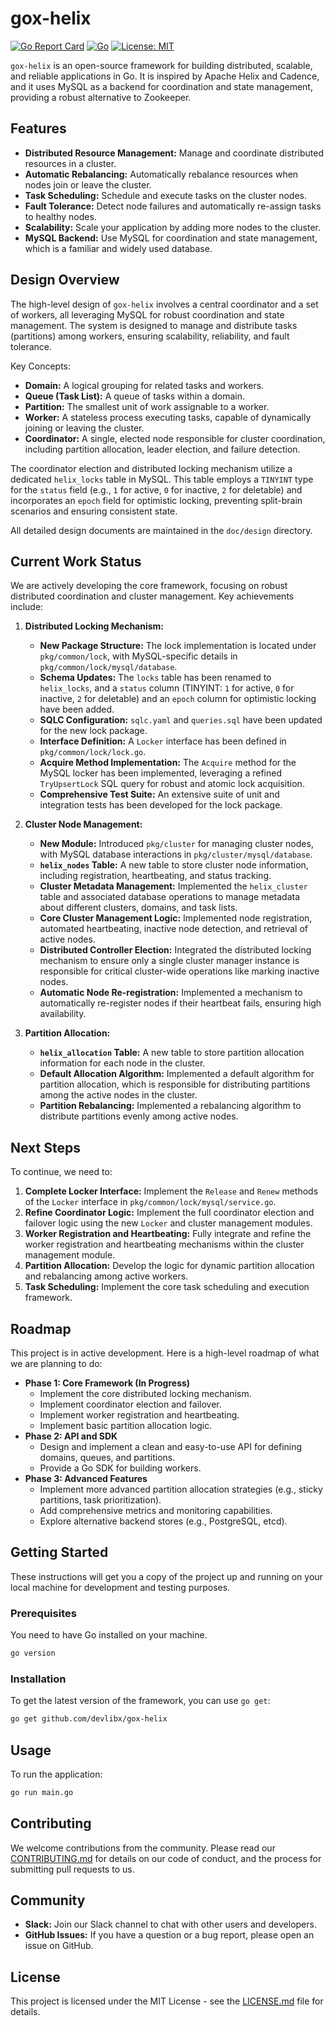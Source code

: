 # gox-helix

[![Go Report Card](https://goreportcard.com/badge/github.com/devlibx/gox-helix)](https://goreportcard.com/report/github.com/devlibx/gox-helix)
[![Go](https://github.com/devlibx/gox-helix/actions/workflows/go.yml/badge.svg)](https://github.com/devlibx/gox-helix/actions/workflows/go.yml)
[![License: MIT](https://img.shields.io/badge/License-MIT-yellow.svg)](https://opensource.org/licenses/MIT)

`gox-helix` is an open-source framework for building distributed, scalable, and reliable applications in Go. It is inspired by Apache Helix and Cadence, and it uses MySQL as a backend for coordination and state management, providing a robust alternative to Zookeeper.

## Features

*   **Distributed Resource Management:** Manage and coordinate distributed resources in a cluster.
*   **Automatic Rebalancing:** Automatically rebalance resources when nodes join or leave the cluster.
*   **Task Scheduling:** Schedule and execute tasks on the cluster nodes.
*   **Fault Tolerance:** Detect node failures and automatically re-assign tasks to healthy nodes.
*   **Scalability:** Scale your application by adding more nodes to the cluster.
*   **MySQL Backend:** Use MySQL for coordination and state management, which is a familiar and widely used database.

## Design Overview

The high-level design of `gox-helix` involves a central coordinator and a set of workers, all leveraging MySQL for robust coordination and state management. The system is designed to manage and distribute tasks (partitions) among workers, ensuring scalability, reliability, and fault tolerance.

Key Concepts:

*   **Domain:** A logical grouping for related tasks and workers.
*   **Queue (Task List):** A queue of tasks within a domain.
*   **Partition:** The smallest unit of work assignable to a worker.
*   **Worker:** A stateless process executing tasks, capable of dynamically joining or leaving the cluster.
*   **Coordinator:** A single, elected node responsible for cluster coordination, including partition allocation, leader election, and failure detection.

The coordinator election and distributed locking mechanism utilize a dedicated `helix_locks` table in MySQL. This table employs a `TINYINT` type for the `status` field (e.g., `1` for active, `0` for inactive, `2` for deletable) and incorporates an `epoch` field for optimistic locking, preventing split-brain scenarios and ensuring consistent state.

All detailed design documents are maintained in the `doc/design` directory.

## Current Work Status

We are actively developing the core framework, focusing on robust distributed coordination and cluster management. Key achievements include:

1.  **Distributed Locking Mechanism:**
    *   **New Package Structure:** The lock implementation is located under `pkg/common/lock`, with MySQL-specific details in `pkg/common/lock/mysql/database`.
    *   **Schema Updates:** The `locks` table has been renamed to `helix_locks`, and a `status` column (TINYINT: `1` for active, `0` for inactive, `2` for deletable) and an `epoch` column for optimistic locking have been added.
    *   **SQLC Configuration:** `sqlc.yaml` and `queries.sql` have been updated for the new lock package.
    *   **Interface Definition:** A `Locker` interface has been defined in `pkg/common/lock/lock.go`.
    *   **Acquire Method Implementation:** The `Acquire` method for the MySQL locker has been implemented, leveraging a refined `TryUpsertLock` SQL query for robust and atomic lock acquisition.
    *   **Comprehensive Test Suite:** An extensive suite of unit and integration tests has been developed for the lock package.

2.  **Cluster Node Management:**
    *   **New Module:** Introduced `pkg/cluster` for managing cluster nodes, with MySQL database interactions in `pkg/cluster/mysql/database`.
    *   **`helix_nodes` Table:** A new table to store cluster node information, including registration, heartbeating, and status tracking.
    *   **Cluster Metadata Management:** Implemented the `helix_cluster` table and associated database operations to manage metadata about different clusters, domains, and task lists.
    *   **Core Cluster Management Logic:** Implemented node registration, automated heartbeating, inactive node detection, and retrieval of active nodes.
    *   **Distributed Controller Election:** Integrated the distributed locking mechanism to ensure only a single cluster manager instance is responsible for critical cluster-wide operations like marking inactive nodes.
    *   **Automatic Node Re-registration:** Implemented a mechanism to automatically re-register nodes if their heartbeat fails, ensuring high availability.

3.  **Partition Allocation:**
    *   **`helix_allocation` Table:** A new table to store partition allocation information for each node in the cluster.
    *   **Default Allocation Algorithm:** Implemented a default algorithm for partition allocation, which is responsible for distributing partitions among the active nodes in the cluster.
    *   **Partition Rebalancing:** Implemented a rebalancing algorithm to distribute partitions evenly among active nodes.

## Next Steps

To continue, we need to:

1.  **Complete Locker Interface:** Implement the `Release` and `Renew` methods of the `Locker` interface in `pkg/common/lock/mysql/service.go`.
2.  **Refine Coordinator Logic:** Implement the full coordinator election and failover logic using the new `Locker` and cluster management modules.
3.  **Worker Registration and Heartbeating:** Fully integrate and refine the worker registration and heartbeating mechanisms within the cluster management module.
4.  **Partition Allocation:** Develop the logic for dynamic partition allocation and rebalancing among active workers.
5.  **Task Scheduling:** Implement the core task scheduling and execution framework.

## Roadmap

This project is in active development. Here is a high-level roadmap of what we are planning to do:

*   **Phase 1: Core Framework (In Progress)**
    *   Implement the core distributed locking mechanism.
    *   Implement coordinator election and failover.
    *   Implement worker registration and heartbeating.
    *   Implement basic partition allocation logic.
*   **Phase 2: API and SDK**
    *   Design and implement a clean and easy-to-use API for defining domains, queues, and partitions.
    *   Provide a Go SDK for building workers.
*   **Phase 3: Advanced Features**
    *   Implement more advanced partition allocation strategies (e.g., sticky partitions, task prioritization).
    *   Add comprehensive metrics and monitoring capabilities.
    *   Explore alternative backend stores (e.g., PostgreSQL, etcd).


## Getting Started

These instructions will get you a copy of the project up and running on your local machine for development and testing purposes.

### Prerequisites

You need to have Go installed on your machine.

```sh
go version
```

### Installation

To get the latest version of the framework, you can use `go get`:

```sh
go get github.com/devlibx/gox-helix
```

## Usage

To run the application:

```sh
go run main.go
```

## Contributing

We welcome contributions from the community. Please read our [CONTRIBUTING.md](CONTRIBUTING.md) for details on our code of conduct, and the process for submitting pull requests to us.

## Community

*   **Slack:** Join our Slack channel to chat with other users and developers.
*   **GitHub Issues:** If you have a question or a bug report, please open an issue on GitHub.

## License

This project is licensed under the MIT License - see the [LICENSE.md](LICENSE.md) file for details.
